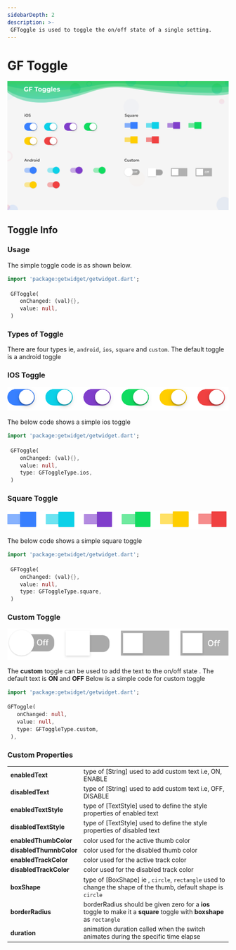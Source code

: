 ```yaml
---
sidebarDepth: 2
description: >-
 GFToggle is used to toggle the on/off state of a single setting.
---
```


# GF Toggle

![img](./assets/toggles-2x.png)

## Toggle Info
### Usage

The simple toggle code is as shown below.

```dart
import 'package:getwidget/getwidget.dart';

 GFToggle(
    onChanged: (val){},
    value: null,
 )
```

### Types of Toggle

There are four types ie, `android`, `ios`, `square` and `custom`. The default toggle is a android toggle

###  IOS Toggle

![img](./assets/ios.png)

The below code shows a simple ios toggle

```dart
import 'package:getwidget/getwidget.dart';

 GFToggle(
    onChanged: (val){},
    value: null,
    type: GFToggleType.ios,
 )
```

### Square Toggle

![img](./assets/square.png)



The below code shows a simple square toggle

```dart
import 'package:getwidget/getwidget.dart';

 GFToggle(
    onChanged: (val){},
    value: null,
    type: GFToggleType.square,
 )
```

### Custom Toggle

![img](./assets/custom-2.png)

The **custom** toggle can be used to add the text to the on/off state . The default text is **ON** and **OFF** Below is a simple code for custom toggle

```dart
import 'package:getwidget/getwidget.dart';

GFToggle(
   onChanged: null,
   value: null,
   type: GFToggleType.custom,
 ),
```

### Custom Properties

|  |  |
| :--- | :--- |
| **enabledText** | type of \[String\] used to add custom text i.e, ON, ENABLE |
| **disabledText** | type of \[String\] used to add custom text i.e, OFF, DISABLE |
| **enabledTextStyle** | type of \[TextStyle\] used to define the style properties of enabled text |
| **disabledTextStyle** | type of \[TextStyle\] used to define the style properties of disabled text |
| **enabledThumbColor** | color used for the active thumb color |
| **disabledThumnbColor** | color used for the disabled thumb color |
| **enabledTrackColor** | color used for the active track color |
| **disabledTrackColor** | color used for the disabled track color |
| **boxShape** | type of \[BoxShape\] ie , `circle`, `rectangle` used to change the shape of the thumb, default shape is `circle` |
| **borderRadius** | borderRadius should be given zero for a **ios** toggle to make it a **square** toggle with **boxshape** as `rectangle` |
| **duration** | animation duration called when the switch animates during the specific time elapse |

